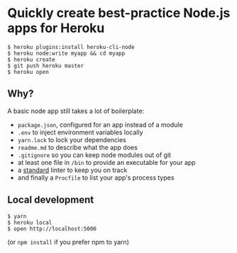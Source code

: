 # Quickly create best-practice Node.js apps for Heroku

```
$ heroku plugins:install heroku-cli-node
$ heroku node:write myapp && cd myapp
$ heroku create
$ git push heroku master
$ heroku open
```

## Why?

A basic node app still takes a lot of boilerplate:

- `package.json`, configured for an app instead of a module
- `.env` to inject environment variables locally
- `yarn.lock` to lock your dependencies
- `readme.md` to describe what the app does
- `.gitignore` so you can keep node modules out of git
- at least one file in `/bin` to provide an executable for your app
- a [standard](http://standardjs.com/) linter to keep you on track
- and finally a `Procfile` to list your app's process types

## Local development

```
$ yarn
$ heroku local
$ open http://localhost:5000
```

(or `npm install` if you prefer npm to yarn)
